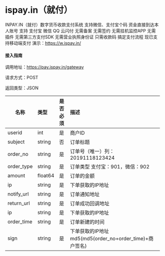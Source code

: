 # ispay.in（就付）
INPAY.IN（就付）数字货币收款支付系统
支持微信、支付宝个码 资金直接到达本人账号 
支持 支付宝 微信 QQ 云闪付 
无需备案 
无需签约 
无需挂机监控APP 
无需插件 
无需第三方支付SDK 
无需营业执照身份证 
只需收款码 
搞定支付流程 现已支持移动端支付 
演示：https://w.ispay.in/

#### 接入指南
调用地址：https://pay.ispay.in/gateway 

请求方式：POST

返回类型：JSON

名称|类型|是否必须|描述
--|:--|:--|:--
userid|int|是|商户ID
subject|string|否|订单标题
order_no|string|是|订单号（唯一）列：20191118123424
order_type|string|是|订单类型 支付宝：901，微信：902
amount|float64|是|订单的金额
ip|string|是|下单获取的IP地址
notify_url|string|是|订单通知地址
return_url|string|是|订单成功回调地址
ip|string|是|下单获取的IP地址
order_time|string|是|订单新建的时间
sign|string|是|下单获取的IP地址md5(md5(order_no+order_time)+商户签名)

